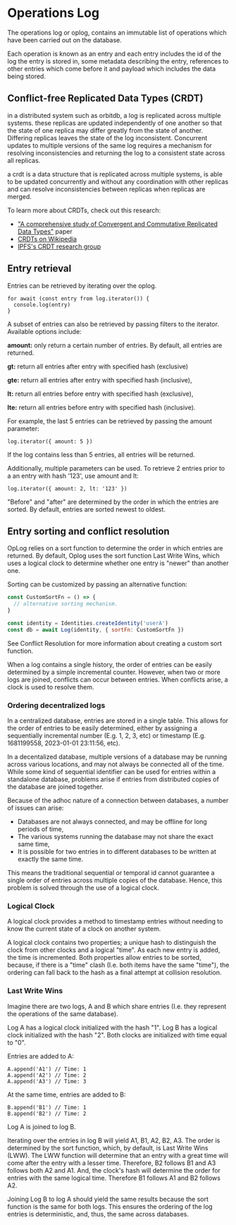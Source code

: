 # Operations Log

The operations log or oplog, contains an immutable list of operations which have been carried out on the database.

Each operation is known as an entry and each entry includes the id of the log the entry is stored in, some metadata describing the entry, references to other entries which come before it and payload which includes the data being stored.

## Conflict-free Replicated Data Types (CRDT)

in a distributed system such as orbitdb, a log is replicated across multiple systems. these replicas are updated independently of one another so that the state of one replica may differ greatly from the state of another. Differing replicas leaves the state of the log inconsistent. Concurrent updates to multiple versions of the same log requires a mechanism for resolving inconsistencies and returning the log to a consistent state across all replicas.  

a crdt is a data structure that is replicated across multiple systems, is able to be updated concurrently and without any coordination with other replicas and can resolve inconsistencies between replicas when replicas are merged.

To learn more about CRDTs, check out this research:

- ["A comprehensive study of Convergent and Commutative Replicated Data Types"](http://hal.upmc.fr/inria-00555588/document) paper
- [CRDTs on Wikipedia](https://en.wikipedia.org/wiki/Conflict-free_replicated_data_type#Known_CRDTs)
- [IPFS's CRDT research group](https://github.com/ipfs/research-CRDT)


## Entry retrieval

Entries can be retrieved by iterating over the oplog.

```
for await (const entry from log.iterator()) {
  console.log(entry)
}
```

A subset of entries can also be retrieved by passing filters to the iterator. Available options include:

**amount:** only return a certain number of entries. By default, all entries are returned.

**gt:** return all entries after entry with specified hash (exclusive)

**gte:** return all entries after entry with specified hash (inclusive),

**lt:**  return all entries before entry with specified hash (exclusive),

**lte:** return all entries before entry with specified hash (inclusive).

For example, the last 5 entries can be retrieved by passing the amount parameter:

```
log.iterator({ amount: 5 })
```

If the log contains less than 5 entries, all entries will be returned.

Additionally, multiple parameters can be used. To retrieve 2 entries prior to a an entry with hash '123', use amount and lt:

```
log.iterator({ amount: 2, lt: '123' })
```

"Before" and "after" are determined by the order in which the entries are sorted. By default, entries are sorted newest to oldest.

## Entry sorting and conflict resolution

OpLog relies on a sort function to determine the order in which entries are returned. By default, Oplog uses the sort function Last Write Wins, which uses a logical clock to determine whether one entry is "newer" than another one.  

Sorting can be customized by passing an alternative function:

```javaScript
const CustomSortFn = () => {
  // alternative sorting mechanism.
}

const identity = Identities.createIdentity('userA')
const db = await Log(identity, { sortFn: CustomSortFn })
```

See Conflict Resolution for more information about creating a custom sort function.

When a log contains a single history, the order of entries can be easily determined by a simple incremental counter. However, when two or more logs are joined, conflicts can occur between entries. When conflicts arise, a clock is used to resolve them.

### Ordering decentralized logs

In a centralized database, entries are stored in a single table. This allows for the order of entries to be easily determined, either by assigning a sequentially incremental number (E.g. 1, 2, 3, etc) or timestamp (E.g. 1681199558, 2023-01-01 23:11:56, etc).

In a decentalized database, multiple versions of a database may be running across various locations, and may not always be connected all of the time. While some kind of sequential identifier can be used for entries within a standalone database, problems arise if entries from distributed copies of the database are joined together.

Because of the adhoc nature of a connection between databases, a number of issues can arise:

- Databases are not always connected, and may be offline for long periods of time,
- The various systems running the database may not share the exact same time,
- It is possible for two entries in to different databases to be written at exactly the same time.

This means the traditional sequential or temporal id cannot guarantee a single order of entries across multiple copies of the database. Hence, this problem is solved through the use of a logical clock.

### Logical Clock

A logical clock provides a method to timestamp entries without needing to know the current state of a clock on another system.

A logical clock contains two properties; a unique hash to distinguish the clock from other clocks and a logical "time". As each new entry is added, the time is incremented. Both properties allow entries to be sorted, because, if there is a "time" clash (I.e. both items have the same "time"), the ordering can fall back to the hash as a final attempt at collision resolution.

### Last Write Wins

Imagine there are two logs, A and B which share entries (I.e. they represent the operations of the same database).

Log A has a logical clock initialized with the hash "1". Log B has a logical clock initialized with the hash "2". Both clocks are initialized with time equal to "0".

Entries are added to A:

```
A.append('A1') // Time: 1
A.append('A2') // Time: 2
A.append('A3') // Time: 3
```

At the same time, entries are added to B:

```
B.append('B1') // Time: 1
B.append('B2') // Time: 2
```

Log A is joined to log B.

Iterating over the entries in log B will yield A1, B1, A2, B2, A3. The order is determined by the sort function, which, by default, is Last Write Wins (LWW). The LWW function will determine that an entry with a great time will come after the entry with a lesser time. Therefore, B2 follows B1 and A3 follows both A2 and A1. And, the clock's hash will determine the order for entries with the same logical time. Therefore B1 follows A1 and B2 follows A2.

Joining Log B to log A should yield the same results because the sort function is the same for both logs. This ensures the ordering of the log entries is deterministic, and, thus, the same across databases.  
